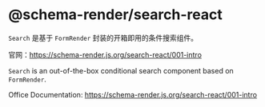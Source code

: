 # @schema-render/search-react

`Search` 是基于 `FormRender` 封装的开箱即用的条件搜索组件。

官网：https://schema-render.js.org/search-react/001-intro

`Search` is an out-of-the-box conditional search component based on `FormRender`.

Office Documentation: https://schema-render.js.org/search-react/001-intro
